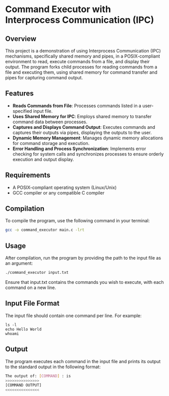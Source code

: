 # Command Executor with Interprocess Communication (IPC)

## Overview

This project is a demonstration of using Interprocess Communication (IPC) mechanisms, specifically shared memory and pipes, in a POSIX-compliant environment to read, execute commands from a file, and display their output. The program forks child processes for reading commands from a file and executing them, using shared memory for command transfer and pipes for capturing command output.

## Features

- **Reads Commands from File**: Processes commands listed in a user-specified input file.
- **Uses Shared Memory for IPC**: Employs shared memory to transfer command data between processes.
- **Captures and Displays Command Output**: Executes commands and captures their outputs via pipes, displaying the outputs to the user.
- **Dynamic Memory Management**: Manages dynamic memory allocations for command storage and execution.
- **Error Handling and Process Synchronization**: Implements error checking for system calls and synchronizes processes to ensure orderly execution and output display.

## Requirements

- A POSIX-compliant operating system (Linux/Unix)
- GCC compiler or any compatible C compiler

## Compilation

To compile the program, use the following command in your terminal:

```bash
gcc -o command_executor main.c -lrt
```

## Usage

After compilation, run the program by providing the path to the input file as an argument:

```bash
./command_executor input.txt
```

Ensure that input.txt contains the commands you wish to execute, with each command on a new line.

## Input File Format

The input file should contain one command per line. For example:

```plaintext
ls -l
echo Hello World
whoami
```

## Output

The program executes each command in the input file and prints its output to the standard output in the following format:

```bash
The output of: [COMMAND] : is
>>>>>>>>>>>>>>>
[COMMAND OUTPUT]
<<<<<<<<<<<<<<<
```
